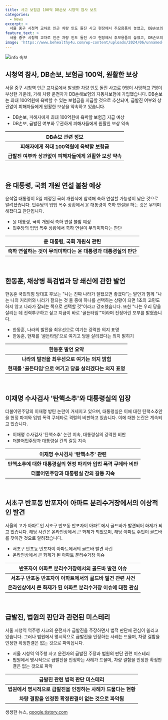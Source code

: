```yaml
---
title: 사고 보험금 100억 DB손보 시청역 참사 보도
categories:
  - News
excerpt: >
  서울 중구 시청역 교차로 인근 차량 인도 돌진 사고 현장에서 추모용품이 놓였고, DB손보의 자동차보험으로 보상금이 최대 100억원 예상됨. 윤석열 대통령은 국회 개원식 축하 연설 가능성 낮아지며, 한동훈 국민의힘 당대표 후보 인터뷰, 이재명 수사 검사 탄핵 등 정치권 논란도 지속. 대통령실은 이에 대해 헌정 파괴, 입법 폭력 쿠데타라 비판했고, 반포자이 분리수거장에서 골드바 발견, 시청역 참사와 관련한 급발진 미스테리도 주목받고 있음.
feature_text: >
  서울 중구 시청역 교차로 인근 차량 인도 돌진 사고 현장에서 추모용품이 놓였고, DB손보의 자동차보험으로 보상금이 최대 100억원 예상됨. 윤석열 대통령은 국회 개원식 축하 연설 가능성 낮아지며, 한동훈 국민의힘 당대표 후보 인터뷰, 이재명 수사 검사 탄핵 등 정치권 논란도 지속. 대통령실은 이에 대해 헌정 파괴, 입법 폭력 쿠데타라 비판했고, 반포자이 분리수거장에서 골드바 발견, 시청역 참사와 관련한 급발진 미스테리도 주목받고 있음.
image: 'https://www.behealthy4u.com/wp-content/uploads/2024/06/unnamed-file.png'
---
```


<p><img src="https://www.behealthy4u.com/wp-content/uploads/2024/06/unnamed-file.png" alt="info 속보" /></p>

<h2 data-ke-size="size26">시청역 참사, DB손보, 보험금 100억, 원활한 보상</h2>

<p data-ke-size="size16">서울 중구 시청역 인근 교차로에서 발생한 차량 인도 돌진 사고로 9명이 사망하고 7명이 부상한 가운데, 가해 차량 운전자가 DB손해보험의 자동차보험에 가입했습니다. DB손보는 최대 100억원에 육박할 수 있는 보험금을 지급할 것으로 추산되며, 급발진 여부와 상관없이 피해자들에게 원활한 보상을 약속하고 있습니다.</p>

<ul>
<li>DB손보, 피해자에게 최대 100억원에 육박할 보험금 지급 예상</li>
<li>DB손보, 급발진 여부와 무관하게 피해자들에게 원활한 보상 약속</li>
</ul>

<table>
<thead>
<tr>
<th style="text-align: center; height: 17px;"><b>DB손보 관련 정보</b></th>
</tr>
</thead>
<tbody>
<tr>
<td style="text-align: center; height: 17px;"><b>피해자에게 최대 100억원에 육박할 보험금</b></td>
</tr>
<tr>
<td style="text-align: center; height: 17px;"><b>급발진 여부와 상관없이 피해자들에게 원활한 보상 약속</b></td>
</tr>
</tbody>
</table>

<p data-ke-size="size16">&nbsp;</p>

<h2 data-ke-size="size26">윤 대통령, 국회 개원 연설 불참 예상</h2>

<p data-ke-size="size16">윤석열 대통령이 5일 예정된 국회 개원식에 참석해 축하 연설할 가능성이 낮은 것으로 알려졌습니다. 민주당의 입법 폭주 상황에서 윤 대통령이 축하 연설을 하는 것은 무의미해졌다고 판단됩니다.</p>

<ul>
<li>윤 대통령, 국회 개원식 축하 연설 불참 예상</li>
<li>민주당의 입법 폭주 상황에서 축하 연설이 무의미하다는 판단</li>
</ul>

<table>
<thead>
<tr>
<th style="text-align: center; height: 17px;"><b>윤 대통령, 국회 개원식 관련</b></th>
</tr>
</thead>
<tbody>
<tr>
<td style="text-align: center; height: 17px;"><b>축하 연설하는 것이 무의미하다는 윤 대통령과 대통령실의 판단</b></td>
</tr>
</tbody>
</table>

<p data-ke-size="size16">&nbsp;</p>

<h2 data-ke-size="size26">한동훈, 채상병 특검법과 당 쇄신에 관한 발언</h2>

<p data-ke-size="size16">한동훈 국민의힘 당대표 후보는 "나는 진짜 나라가 잘됐으면 좋겠다"는 발언과 함께 "나는 나의 커리어와 나라가 잘되는 것 둘 중에 하나를 선택하는 상황이 되면 1초의 고민도 하지 않고 나라가 잘되는 쪽으로 선택할 것"이라고 강조했습니다. 또한 "나는 우리 당을 살리는 데 전력투구하고 싶고 지금이 바로 '골든타임'"이라며 진정어린 포부를 밝혔습니다.</p>

<ul>
<li>한동훈, 나라의 발전을 최우선으로 여기는 강력한 의지 표명</li>
<li>한동훈, 현재를 '골든타임'으로 여기고 당을 살리겠다는 의지 밝히기</li>
</ul>

<table>
<thead>
<tr>
<th style="text-align: center; height: 17px;"><b>한동훈 발언 요약</b></th>
</tr>
</thead>
<tbody>
<tr>
<td style="text-align: center; height: 17px;"><b>나라의 발전을 최우선으로 여기는 의지 밝힘</b></td>
</tr>
<tr>
<td style="text-align: center; height: 17px;"><b>현재를 '골든타임'으로 여기고 당을 살리겠다는 의지 표명</b></td>
</tr>
</tbody>
</table>

<p data-ke-size="size16">&nbsp;</p>

<h2 data-ke-size="size26">이재명 수사검사 '탄핵소추'와 대통령실의 입장</h2>

<p data-ke-size="size16">더불어민주당의 이재명 방탄 논란이 거세지고 있으며, 대통령실은 이에 대한 탄핵소추안을 헌정 파괴와 입법 폭력 쿠데타로 격렬히 비판하고 있습니다. 이에 대한 논란은 계속되고 있습니다.</p>

<ul>
<li>이재명 수사검사 '탄핵소추' 논란 지속, 대통령실의 강력한 비판</li>
<li>더불어민주당과 대통령실 간의 갈등 지속</li>
</ul>

<table>
<thead>
<tr>
<th style="text-align: center; height: 17px;"><b>이재명 수사검사 '탄핵소추' 관련</b></th>
</tr>
</thead>
<tbody>
<tr>
<td style="text-align: center; height: 17px;"><b>탄핵소추에 대한 대통령실의 헌정 파괴와 입법 폭력 쿠데타 비판</b></td>
</tr>
<tr>
<td style="text-align: center; height: 17px;"><b>더불어민주당과 대통령실 간의 갈등 지속</b></td>
</tr>
</tbody>
</table>

<p data-ke-size="size16">&nbsp;</p>

<h2 data-ke-size="size26">서초구 반포동 반포자이 아파트 분리수거장에서의 이상적인 발견</h2>

<p data-ke-size="size16">서울의 고가 아파트인 서초구 반포동 반포자이 아파트에서 골드바가 발견되어 화제가 되고 있습니다. 해당 사건은 온라인상에서 큰 화제가 되었으며, 해당 아파트 주민이 골드바를 찾아간 것으로 알려졌습니다.</p>

<ul>
<li>서초구 반포동 반포자이 아파트에서의 골드바 발견 사건</li>
<li>온라인상에서 큰 화제가 된 아파트 분리수거장 이슈</li>
</ul>

<table>
<thead>
<tr>
<th style="text-align: center; height: 17px;"><b>반포자이 아파트 분리수거장에서의 골드바 발견 이슈</b></th>
</tr>
</thead>
<tbody>
<tr>
<td style="text-align: center; height: 17px;"><b>서초구 반포동 반포자이 아파트에서의 골드바 발견 관련 사건</b></td>
</tr>
<tr>
<td style="text-align: center; height: 17px;"><b>온라인상에서 큰 화제가 된 아파트 분리수거장 이슈에 대한 관심</b></td>
</tr>
</tbody>
</table>

<p data-ke-size="size16">&nbsp;</p>

<h2 data-ke-size="size26">급발진, 법원의 판단과 관련된 미스테리</h2>

<p data-ke-size="size16">서울 시청역 역주행 사고의 운전자가 급발진을 주장하면서 법적 판단에 관심이 쏠리고 있습니다. 그러나 법원에서 명시적으로 급발진을 인정하는 사례는 드물며, 차량 결함을 인정한 확정판결은 없는 것으로 파악됩니다.</p>

<ul>
<li>서울 시청역 역주행 사고 운전자의 급발진 주장과 법원의 판단 관련 미스테리</li>
<li>법원에서 명시적으로 급발진을 인정하는 사례가 드물며, 차량 결함을 인정한 확정판결은 없는 것으로 파악</li>
</ul>

<table>
<thead>
<tr>
<th style="text-align: center; height: 17px;"><b>급발진 관련 법적 판단 미스테리</b></th>
</tr>
</thead>
<tbody>
<tr>
<td style="text-align: center; height: 17px;"><b>법원에서 명시적으로 급발진을 인정하는 사례가 드물다는 현황</b></td>
</tr>
<tr>
<td style="text-align: center; height: 17px;"><b>차량 결함을 인정한 확정판결이 없는 것으로 파악됨</b></td>
</tr>
</tbody>
</table>

<p data-ke-size="size16"></p>
생생한 뉴스, <a href="https://qoogle.tistory.com" rel="dofollow">qoogle.tistory.com</a>


